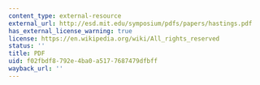 ```yaml
---
content_type: external-resource
external_url: http://esd.mit.edu/symposium/pdfs/papers/hastings.pdf
has_external_license_warning: true
license: https://en.wikipedia.org/wiki/All_rights_reserved
status: ''
title: PDF
uid: f02fbdf8-792e-4ba0-a517-7687479dfbff
wayback_url: ''
---
```

